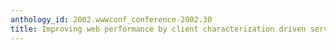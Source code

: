 ```yaml
---
anthology_id: 2002.wwwconf_conference-2002.30
title: Improving web performance by client characterization driven server adaptation
---
```

